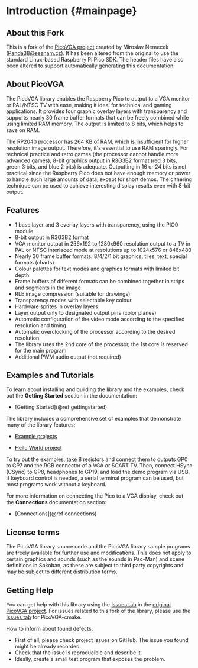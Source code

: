 # Introduction {#mainpage}

## About this Fork
This is a fork of the [PicoVGA project](https://github.com/Panda381/PicoVGA) created by Miroslav Nemecek (Panda38@seznam.cz).  It has been altered from the original to use the standard Linux-based  Raspberry Pi Pico SDK.  The header files have also been altered to support automatically generating this documentation.

## About PicoVGA

The PicoVGA library enables the Raspberry Pico to output to a VGA monitor or PAL/NTSC TV with ease, making it ideal for technical and gaming applications. It provides four graphic overlay layers with transparency and supports nearly 30 frame buffer formats that can be freely combined while using limited RAM memory. The output is limited to 8 bits, which helps to save on RAM.

The RP2040 processor has 264 KB of RAM, which is insufficient for higher resolution image output. Therefore, it's essential to use RAM sparingly. For technical practice and retro games (the processor cannot handle more advanced games), 8-bit graphics output in R3G3B2 format (red 3 bits, green 3 bits, and blue 2 bits) is adequate. Outputting in 16 or 24 bits is not practical since the Raspberry Pico does not have enough memory or power to handle such large amounts of data, except for short demos. The dithering technique can be used to achieve interesting display results even with 8-bit output.

## Features

* 1 base layer and 3 overlay layers with transparency, using the PIO0 module
* 8-bit output in R3G3B2 format
* VGA monitor output in 256x192 to 1280x960 resolution output to a TV in PAL or NTSC interlaced mode at resolutions up to 1024x576 or 848x480
* Nearly 30 frame buffer formats: 8/4/2/1 bit graphics, tiles, text, special formats (charts)
* Colour palettes for text modes and graphics formats with limited bit depth
* Frame buffers of different formats can be combined together in strips and segments in the image
* RLE image compression (suitable for drawings)
* Transparency modes with selectable key colour
* Hardware sprites in overlay layers
* Layer output only to designated output pins (color planes)
* Automatic configuration of the video mode according to the specified resolution and timing
* Automatic overclocking of the processor according to the desired resolution
* The library uses the 2nd core of the processor, the 1st core is reserved for the main program 
* Additional PWM audio output (not required)

## Examples and Tutorials

To learn about installing and building the library and the examples, check out the **Getting Started** section in the documentation:

* [Getting Started](@ref gettingstarted)

The library includes a comprehensive set of examples that demonstrate many of the library features:

* [Example projects](https://github.com/codaris/picovga-cmake/tree/main/examples)

* [Hello World project](https://github.com/codaris/picovga-helloworld)

To try out the examples, take 8 resistors and connect them to outputs GP0 to GP7 and the RGB connector of a VGA or SCART TV. Then, connect HSync (CSync) to GP8, headphones to GP19, and load the demo program via USB. If keyboard control is needed, a serial terminal program can be used, but most programs work without a keyboard.

For more information on connecting the Pico to a VGA display, check out the **Connections** documentation section:

* [Connections](@ref connections)

## License terms

The PicoVGA library source code and the PicoVGA library sample programs are freely available for further use and modifications. This does not apply to certain graphics and sounds (such as the sounds in Pac-Man) and scene definitions in Sokoban, as these are subject to third party copyrights and may be subject to different distribution terms.

## Getting Help

You can get help with this library using the [Issues tab](https://github.com/Panda381/PicoVGA/issues) in the [original PicoVGA project](https://github.com/Panda381/PicoVGA).  For issues related to this fork of the library, please use the [Issues tab](https://github.com/codaris/picovga-cmake/issues) for PicoVGA-cmake. 

How to inform about found defects:

* First of all, please check project issues on GitHub. The issue you found might be already recorded.
* Check that the issue is reproducible and describe it.
* Ideally, create a small test program that exposes the problem.


